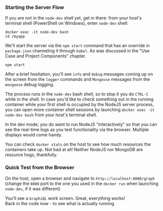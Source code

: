### Starting the Server Flow

If you are not in the `node-dev` shell yet, get in there: from your host's terminal shell (PowerShell on Windows), enter `node-dev` shell:

```
docker exec -it node-dev bash
cd /myapp
```

We'll start the server via the `npm start` command that has an override in `package.json` channeling it through `babel`. As was discussed in the "Use Case and Project Components" chapter.

```
npm start
```

After a brief hesitation, you'll see `info` and `debug` messages coming up on the screen from the `logger` commands and `Mongoose` messages from the `mongoose` debug logging. 

The process runs in the `node-dev` bash shell, so to stop it you do `CTRL-C` while in the shell. In case you'd like to check something out in the running container while your first shell is occupied by the NodeJS server process, you can open more container shell sessions by launching `docker exec -it node-dev bash` from your host's terminal shell.

In the dev mode, you do want to run NodeJS "interactively" so that you can see the real-time logs as you test functionality via the browser. Multiple displays would come handy.

You can check `docker stats` on the host to see how much resources the containers take up. Not bad at all! Neither NodeJS nor MongoDB are resource hogs, thankfully.

### Quick Test from the Browser

On the host, open a browser and navigate to `http://localhost:8080/graph` (change the `8080` port to the one you used in the `docker run` when launching `node-dev`, if it was different)

You'll see a `GraphiQL` work screen. Great, everything works! 
<br>
Back in the code now - to see what is actually running
